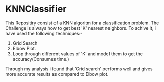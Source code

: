 # KNNClassifier

This Repositiry consist of a KNN algoritm for a classification problem.
The Challenge is always how to get best 'K' nearest neighbors. To achive it, i have used the following techniques:-
1. Grid Search
2. Elbow Plot.
3. Loop through different values of 'K' and model them to get the accuracy(Consumes time.)

Through my analysis i found that 'Grid search' performs well and gives more accurate results as compared to Elbow plot.
